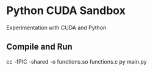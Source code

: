 # Python CUDA Sandbox
Experimentation with CUDA and Python

## Compile and Run
cc -fPIC -shared -o functions.so functions.c
py main.py



